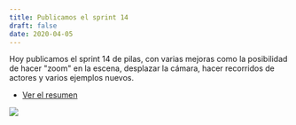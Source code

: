 ```yaml
---
title: Publicamos el sprint 14
draft: false
date: 2020-04-05
---
```


Hoy publicamos el sprint 14 de pilas, con varias
mejoras como la posibilidad de hacer "zoom" en la
escena, desplazar la cámara, hacer recorridos de
actores y varios ejemplos nuevos.

- [Ver el resumen](https://foro.pilas-engine.com.ar/t/resumen-del-sprint-14/1829)

![](/noticias/sprint-14.png)

